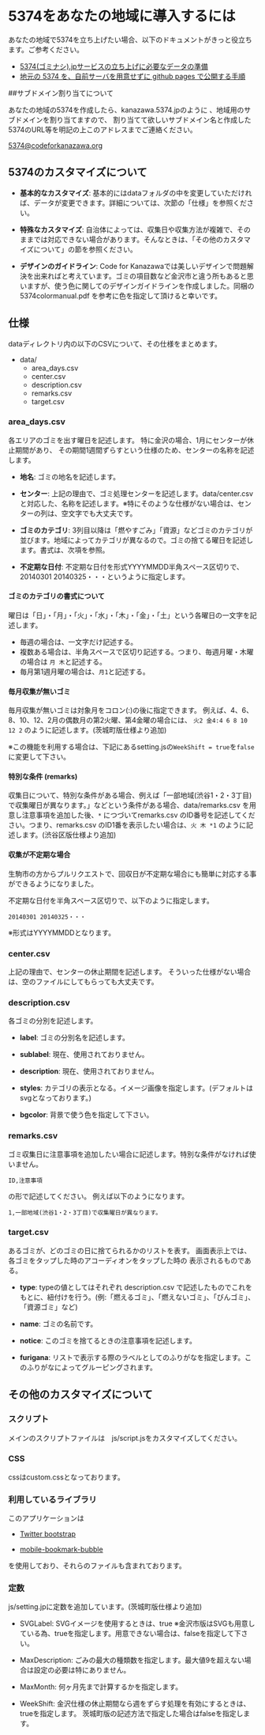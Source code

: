 # 5374をあなたの地域に導入するには

あなたの地域で5374を立ち上げたい場合、以下のドキュメントがきっと役立ちます。ご参考ください。

- [5374(ゴミナシ).jpサービスの立ち上げに必要なデータの準備](http://qiita.com/tosato3/items/e7a231e8190508e278fa)
- [地元の 5374 を、自前サーバを用意せずに github pages で公開する手順](http://qiita.com/kuboon/items/1b4f64a42ce5365fb1c7)

##サブドメイン割り当てについて

あなたの地域の5374を作成したら、kanazawa.5374.jpのように
、地域用のサブドメインを割り当てますので、
割り当てて欲しいサブドメイン名と作成した5374のURL等を明記の上このアドレスまでご連絡ください。

5374@codeforkanazawa.org



## 5374のカスタマイズについて

* **基本的なカスタマイズ**: 基本的にはdataフォルダの中を変更していただければ、データが変更できます。詳細については、次節の「仕様」を参照ください。

* **特殊なカスタマイズ**: 自治体によっては、収集日や収集方法が複雑で、そのままでは対応できない場合があります。そんなときは、「その他のカスタマイズについて」の節を参照ください。

* **デザインのガイドライン**: Code for Kanazawaでは美しいデザインで問題解決を出来ればと考えています。ゴミの項目数など金沢市と違う所もあると思いますが、使う色に関してのデザインガイドラインを作成しました。同梱の 5374colormanual.pdf を参考に色を指定して頂けると幸いです。


## 仕様

dataディレクトリ内の以下のCSVについて、その仕様をまとめます。

* data/
	* area_days.csv
	* center.csv
	* description.csv
	* remarks.csv
	* target.csv


### area_days.csv

各エリアのゴミを出す曜日を記述します。
特に金沢の場合、1月にセンターが休止期間があり、
その期間1週間ずらすという仕様のため、センターの名称を記述します。

* **地名**: ゴミの地名を記述します。

* **センター**: 上記の理由で、ゴミ処理センターを記述します。data/center.csvと対応した、名称を記述します。※特にそのような仕様がない場合は、センターの列は、空文字でも大丈夫です。

* **ゴミのカテゴリ**: 3列目以降は「燃やすごみ」「資源」などゴミのカテゴリが並びます。地域によってカテゴリが異なるので。ゴミの捨てる曜日を記述します。書式は、次項を参照。

* **不定期な日付**: 不定期な日付を形式YYYYMMDD半角スペース区切りで、20140301 20140325・・・というように指定します。 


#### ゴミのカテゴリの書式について

曜日は「日」・「月」・「火」・「水」・「木」・「金」・「土」という各曜日の一文字を記述します。

* 毎週の場合は、一文字だけ記述する。
* 複数ある場合は、半角スペースで区切り記述する。つまり、毎週月曜・木曜の場合は `月 木`と記述する。
* 毎月第1週月曜の場合は、`月1`と記述する。

#### 毎月収集が無いゴミ

毎月収集が無いゴミは対象月をコロン(:)の後に指定できます。 例えば、4、6、8、10、12、2月の偶数月の第2火曜、第4金曜の場合には、 `火2 金4:4 6 8 10 12 2` のように記述します。(茨城町版仕様より追加)

※この機能を利用する場合は、下記にあるsetting.jsの`WeekShift = true`を`false`に変更して下さい。

#### 特別な条件 (remarks)

収集日について、特別な条件がある場合、例えば「一部地域(渋谷1・2・3丁目)で収集曜日が異なります。」などという条件がある場合、data/remarks.csv を用意し注意事項を追加した後、`*` につづいてremarks.csv のID番号を記述してください。つまり、remarks.csv のID1番を表示したい場合は、`火 木 *1` のように記述します。(渋谷区版仕様より追加)

#### 収集が不定期な場合

生駒市の方からプルリクエストで、回収日が不定期な場合にも簡単に対応する事ができるようになりました。

不定期な日付を半角スペース区切りで、以下のように指定します。

	20140301 20140325・・・

※形式はYYYYMMDDとなります。


### center.csv

上記の理由で、センターの休止期間を記述します。
そういった仕様がない場合は、空のファイルにしてもらっても大丈夫です。


### description.csv

各ゴミの分別を記述します。

* **label**: ゴミの分別名を記述します。

* **sublabel**: 現在、使用されておりません。

* **description**: 現在、使用されておりません。

* **styles**: カテゴリの表示となる。イメージ画像を指定します。(デフォルトはsvgとなっております。)

* **bgcolor**: 背景で使う色を指定して下さい。


### remarks.csv

ゴミ収集日に注意事項を追加したい場合に記述します。特別な条件がなければ使いません。

```
ID,注意事項
```

の形で記述してください。
例えば以下のようになります。

```
1,一部地域(渋谷1・2・3丁目)で収集曜日が異なります。
```


### target.csv

あるゴミが、どのゴミの日に捨てられるかのリストを表す。
画面表示上では、各ゴミをタップした時のアコーディオンをタップした時の
表示されるものである。


* **type**: typeの値としてはそれぞれ description.csv で記述したものでこれをもとに、紐付けを行う。(例:「燃えるゴミ」、「燃えないゴミ」、「びんゴミ」、「資源ゴミ」など)

* **name**: ゴミの名前です。

* **notice**: このゴミを捨てるときの注意事項を記述します。

* **furigana**: リストで表示する際のラベルとしてのふりがなを指定します。このふりがなによってグルーピングされます。


## その他のカスタマイズについて

### スクリプト

メインのスクリプトファイルは　js/script.jsをカスタマイズしてください。

### CSS

cssはcustom.cssとなっております。

### 利用しているライブラリ

このアプリケーションは

- [Twitter bootstrap](http://getbootstrap.com/javascript/)

- [mobile-bookmark-bubble](https://code.google.com/p/mobile-bookmark-bubble/)

を使用しており、それらのファイルも含まれております。


### 定数

js/setting.jpに定数を追加しています。(茨城町版仕様より追加)

* SVGLabel: SVGイメージを使用するときは、true ※金沢市版はSVGも用意している為、trueを指定します。用意できない場合は、falseを指定して下さい。

* MaxDescription: ごみの最大の種類数を指定します。最大値9を超えない場合は設定の必要は特にありません。

* MaxMonth: 何ヶ月先まで計算するかを指定します。

* WeekShift: 金沢仕様の休止期間なら週をずらす処理を有効にするときは、trueを指定します。 茨城町版の記述方法で指定した場合はfalseを指定します。
